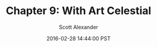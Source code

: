 ---
layout: chapter
title: "Chapter 9: With Art Celestial"
author: Scott Alexander
description: http://unsongbook.com/chapter-9-with-art-celestial/
date: 2016-02-28 14:44:00 PST
length: 2804177
duration: 701
guid: chapter-9-with-art-celestial
---
